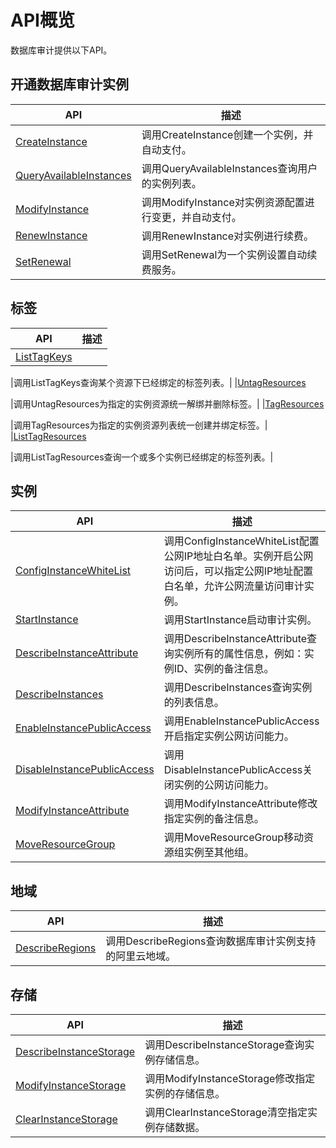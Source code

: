 # API概览

数据库审计提供以下API。

## 开通数据库审计实例

|API|描述|
|---|--|
|[CreateInstance](/cn.zh-CN/API参考（C100）/开通数据库审计实例/CreateInstance.md)|调用CreateInstance创建一个实例，并自动支付。|
|[QueryAvailableInstances](/cn.zh-CN/API参考（C100）/开通数据库审计实例/QueryAvailableInstances.md)|调用QueryAvailableInstances查询用户的实例列表。|
|[ModifyInstance](/cn.zh-CN/API参考（C100）/开通数据库审计实例/ModifyInstance.md)|调用ModifyInstance对实例资源配置进行变更，并自动支付。|
|[RenewInstance](/cn.zh-CN/API参考（C100）/开通数据库审计实例/RenewInstance.md)|调用RenewInstance对实例进行续费。|
|[SetRenewal]()|调用SetRenewal为一个实例设置自动续费服务。|

## 标签

|API|描述|
|---|--|
|[ListTagKeys](/cn.zh-CN/API参考（C100）/标签/ListTagKeys.md)

|调用ListTagKeys查询某个资源下已经绑定的标签列表。|
|[UntagResources](/cn.zh-CN/API参考（C100）/标签/UntagResources.md)

|调用UntagResources为指定的实例资源统一解绑并删除标签。|
|[TagResources](/cn.zh-CN/API参考（C100）/标签/TagResources.md)

|调用TagResources为指定的实例资源列表统一创建并绑定标签。|
|[ListTagResources](/cn.zh-CN/API参考（C100）/标签/ListTagResources.md)

|调用ListTagResources查询一个或多个实例已经绑定的标签列表。|

## 实例

|API|描述|
|---|--|
|[ConfigInstanceWhiteList](/cn.zh-CN/API参考（C100）/实例/ConfigInstanceWhiteList.md)|调用ConfigInstanceWhiteList配置公网IP地址白名单。实例开启公网访问后，可以指定公网IP地址配置白名单，允许公网流量访问审计实例。|
|[StartInstance](/cn.zh-CN/API参考（C100）/实例/StartInstance.md)|调用StartInstance启动审计实例。|
|[DescribeInstanceAttribute](/cn.zh-CN/API参考（C100）/实例/DescribeInstanceAttribute.md)|调用DescribeInstanceAttribute查询实例所有的属性信息，例如：实例ID、实例的备注信息。|
|[DescribeInstances](/cn.zh-CN/API参考（C100）/实例/DescribeInstances.md)|调用DescribeInstances查询实例的列表信息。|
|[EnableInstancePublicAccess](/cn.zh-CN/API参考（C100）/实例/EnableInstancePublicAccess.md)|调用EnableInstancePublicAccess开启指定实例公网访问能力。|
|[DisableInstancePublicAccess](/cn.zh-CN/API参考（C100）/实例/DisableInstancePublicAccess.md)|调用DisableInstancePublicAccess关闭实例的公网访问能力。|
|[ModifyInstanceAttribute](/cn.zh-CN/API参考（C100）/实例/ModifyInstanceAttribute.md)|调用ModifyInstanceAttribute修改指定实例的备注信息。|
|[MoveResourceGroup](/cn.zh-CN/API参考（C100）/实例/MoveResourceGroup.md)|调用MoveResourceGroup移动资源组实例至其他组。|

## 地域

|API|描述|
|---|--|
|[DescribeRegions](/cn.zh-CN/API参考（C100）/地域/DescribeRegions.md)|调用DescribeRegions查询数据库审计实例支持的阿里云地域。|

## 存储

|API|描述|
|---|--|
|[DescribeInstanceStorage](/cn.zh-CN/API参考（C100）/存储/DescribeInstanceStorage.md)|调用DescribeInstanceStorage查询实例存储信息。|
|[ModifyInstanceStorage](/cn.zh-CN/API参考（C100）/存储/ModifyInstanceStorage.md)|调用ModifyInstanceStorage修改指定实例的存储信息。|
|[ClearInstanceStorage](/cn.zh-CN/API参考（C100）/存储/ClearInstanceStorage.md)|调用ClearInstanceStorage清空指定实例存储数据。|

